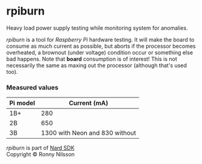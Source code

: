 # rpiburn
Heavy load power supply testing while monitoring system for anomalies.

*rpiburn* is a tool for *Raspberry Pi* hardware testing. It will make the board to consume as much current as possible, but aborts if the processor becomes overheated, a brownout (under voltage) condition occur or something else bad happens. Note that **board** consumption is of interest! This is not necessarily the same as maxing out the processor (although that's used too).

### Measured values
| Pi model | Current (mA)                    |
| -------- | ------------------------------- |
| 1B+      | 280                             |
| 2B       | 650                             |
| 3B       | 1300 with Neon and 830 without  |

*rpiburn* is part of [Nard SDK](http://www.arbetsmyra.dyndns.org/nard/ "Nard SDK")   
Copyright &copy; Ronny Nilsson

